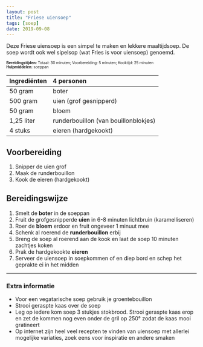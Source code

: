 ```yaml
---
layout: post
title: "Friese uiensoep"
tags: [soep]
date: 2019-09-08
---
```


Deze Friese uiensoep is een simpel te maken en lekkere maaltijdsoep. De soep wordt ook wel sipelsop (wat Fries is voor uiensoep) genoemd.

<sub><sup>
**Bereidingstijden:** Totaal: 30 minuten; Voorbereiding: 5 minuten; Kooktijd: 25 minuten  
**Hulpmiddelen:** soeppan
</sup></sub>

| Ingrediënten | 4 personen                           |
|:------------ |:------------------------------------ |
| 50 gram      | boter                                |
| 500 gram     | uien (grof gesnipperd)               |
| 50 gram      | bloem                                |
| 1,25 liter   | runderbouillon (van bouillonblokjes) |
| 4 stuks      | eieren (hardgekookt)                 |

## Voorbereiding
1. Snipper de uien grof
2. Maak de runderbouillon
3. Kook de eieren (hardgekookt)

## Bereidingswijze
1. Smelt de **boter** in de soeppan
2. Fruit de grofgesnipperde **uien** in 6-8 minuten lichtbruin (karamelliseren)
3. Roer de **bloem** erdoor en fruit ongeveer 1 minuut mee
4. Schenk al roerend de **runderbouillon** erbij
5. Breng de soep al roerend aan de kook en laat de soep 10 minuten zachtjes koken
6. Prak de hardgekookte **eieren**
7. Serveer de uiensoep in soepkommen of en diep bord en schep het geprakte ei in het midden  

-----------------------------------------------------------------------
### Extra informatie  
- Voor een vegatarische soep gebruik je groentebouillon
- Strooi geraspte kaas over de soep
- Leg op iedere kom soep 3 stukjes stokbrood. Strooi geraspte kaas erop en zet de kommen nog even onder de gril op 250° zodat de kaas mooi gratineert
- Op internet zijn heel veel recepten te vinden van uiensoep met allerlei mogelijke variaties, zoek eens voor inspiratie en andere smaken
